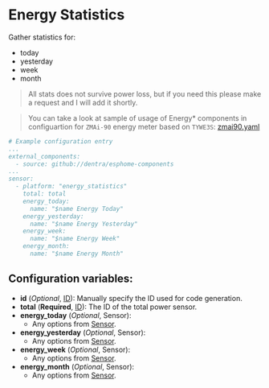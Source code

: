 # Energy Statistics

Gather statistics for:
* today
* yesterday
* week
* month

> All stats does not survive power loss, but if you need this please make a request and I will add it shortly.

> You can take a look at sample of usage of Energy* components in configuartion for `ZMAi-90` energy meter based on `TYWE3S`: [zmai90.yaml](../zmai90.yaml)

```yaml
# Example configuration entry
...
external_components:
  - source: github://dentra/esphome-components
...
sensor:
  - platform: "energy_statistics"
    total: total
    energy_today:
      name: "$name Energy Today"
    energy_yesterday:
      name: "$name Energy Yesterday"
    energy_week:
      name: "$name Energy Week"
    energy_month:
      name: "$name Energy Month"
```

## Configuration variables:
* **id** (*Optional*, [ID](https://esphome.io/guides/configuration-types.html#config-id)): Manually specify the ID used for code generation.
* **total** (**Required**, [ID](https://esphome.io/guides/configuration-types.html#config-id)): The ID of the total power sensor.
* **energy_today** (*Optional*, Sensor):
  * Any options from [Sensor](https://esphome.io/components/sensor/index.html#config-sensor).
* **energy_yesterday** (*Optional*, Sensor):
  * Any options from [Sensor](https://esphome.io/components/sensor/index.html#config-sensor).
* **energy_week** (*Optional*, Sensor):
  * Any options from [Sensor](https://esphome.io/components/sensor/index.html#config-sensor).
* **energy_month** (*Optional*, Sensor):
  * Any options from [Sensor](https://esphome.io/components/sensor/index.html#config-sensor).
